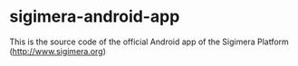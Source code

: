 sigimera-android-app
====================

This is the source code of the official Android app of the Sigimera Platform (http://www.sigimera.org)